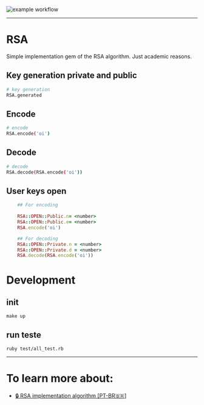 ![example workflow](https://github.com/Dayanfreitas/RSA/actions/workflows/main.yml/badge.svg)

<hr/>

# RSA
Simple implementation gem of the RSA algorithm. Just academic reasons.

## Key generation private and public
```bash
# key generation
RSA.generated 
```
## Encode
```bash
# encode
RSA.encode('oi') 
```
## Decode
```bash
# decode
RSA.decode(RSA.encode('oi')) 
```

## User keys open
```ruby
    ## For encoding
    
    RSA::OPEN::Public.n= <number>
    RSA::OPEN::Public.e= <number>
    RSA.encode('oi')

    ## For decoding    
    RSA::OPEN::Private.n = <number>
    RSA::OPEN::Private.d = <number>
    RSA.decode(RSA.encode('oi'))
```
# Development

## init
    make up

## run teste
    ruby test/all_test.rb

<hr/>

# To learn more about:  
* [🔒 RSA implementation algorithm [PT-BR🇧🇷]](https://github.com/Dayanfreitas/RSA/blob/master/doc/rsa_algorithm_pt_br.md) 

